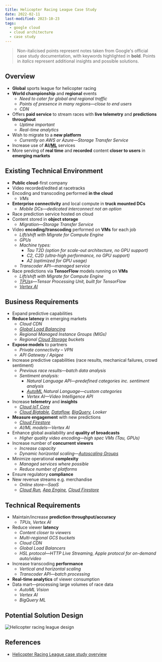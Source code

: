 ```yaml
---
title: Helicopter Racing League Case Study
date: 2022-02-11
last-modified: 2023-10-23
tags:
  - google cloud
  - cloud architecture
  - case study
---
```


> Non-italicised points represent notes taken from Google's official case study documentation, with keywords highlighted in **bold**.
> Points in *italics* represent additional insights and possible solutions.

## Overview

- **Global** sports league for helicopter racing
- **World championship** and **regional** events
	- *Need to cater for global and regional traffic*
	- *Points of presence in many regions—close to end users*
	- *CDN*
- Offers **paid service** to stream races with **live telemetry** and **predictions throughout**
	- *Uptime important*
	- *Real-time analytics*
- Wish to migrate to a **new platform**
	- *Currently on AWS or Azure—Storage Transfer Service*
- Increase use of **AI/[ML](notes/Machine%20Learning.md)** services
- More serving of **real time** and **recorded** content **closer to users** in **emerging markets**

## Existing Technical Environment

- **Public cloud**-first company
- Video recorded/edited at racetracks
- Encoding and transcoding performed **in the cloud**
	- *VMs*
- **Enterprise connectivity** and local compute in **truck mounted DCs**
	- *Mobile DCs—dedicated interconnect not an option*
- Race prediction service hosted on cloud
- Content stored in **object storage**
	- *Migration—Storage Transfer Service*
- Video **encoding/transcoding** performed on **VMs** for each job
	- *Lift/shift with Migrate for Compute Engine*
	- *GPUs*
	- *Machine types:*
		- *Tau T2D (option for scale-out architecture, no GPU support)*
		- *C2, C2D (ultra-high performance, no GPU support)*
		- *A2 (optimized for GPU usage)*
	- *Transcoder API—managed service*
- Race predictions via **TensorFlow** models running on **VMs**
	- *Lift/shift with Migrate for Compute Engine*
	- *[TPUs](notes/Google%20Cloud%20TPUs.md)s—Tensor Processing Unit, built for TensorFlow*
	- *[Vertex AI](notes/moc/Vertex%20AI.md)*

## Business Requirements

- Expand predictive capabilities
- **Reduce latency** in emerging markets
	- *Cloud CDN*
	- *[Global Load Balancing](notes/Google%20Cloud%20Load%20Balancing.md)*
	- *Regional Managed Instance Groups (MIGs)*
	- *Regional [Cloud Storage](notes/Cloud%20Storage.md) buckets*
- **Expose models** to partners
	- *Private connectivity – VPN*
	- *API Gateway / Apigee*
- Increase predictive capabilities (race results, mechanical failures, crowd sentiment)
	- *Previous race results—batch data analysis*
	- *Sentiment analysis:*
		- *Natural Language API—predefined categories inc. sentiment analysis*
		- *[AutoML](notes/AutoML.md) Natural Language—custom categories*
		- *Vertex AI—Video Intelligence API*
- Increase **telemetry** and **insights**
	- *[Cloud IoT Core](notes/Cloud%20IoT%20Core.md)*
	- *[Cloud Bigtable](notes/Cloud%20Bigtable.md), [Dataflow](notes/Dataflow.md), [BigQuery](notes/BigQuery.md), Looker*
- **Measure engagement** with new predictions
	- *[Cloud Firestore](notes/Cloud%20Firestore.md)*
	- *AI/ML models—Vertex AI*
- Enhance global availability and **quality of broadcasts**
	- *Higher quality video encoding—high spec VMs (Tau, GPUs)*
- Increase number of **concurrent viewers**
	- *Increase capacity*
	- *Dynamic horizontal scaling—[Autoscaling Groups](notes/Google%20Cloud%20Compute%20Autoscaling.md)*
- Minimize operational **complexity**
	- *Managed services where possible*
	- *Reduce number of platforms*
- Ensure regulatory **compliance**
- New revenue streams e.g. merchandise
	- *Online store—SaaS*
	- *[Cloud Run](notes/Cloud%20Run.md), [App Engine](notes/App%20Engine.md), [Cloud Firestore](notes/Cloud%20Firestore.md)*

## Technical Requirements

- Maintain/increase **prediction throughput/accuracy**
	- *TPUs, Vertex AI*
- Reduce viewer **latency**
	- *Content closer to viewers*
	- *Multi-regional GCS buckets*
	- *Cloud CDN*
	- *Global Load Balancers*
	- *HSL protocol—HTTP Live Streaming, Apple protocol for on-demand auto/video*
- Increase transcoding **performance**
	- *Vertical and horizontal scaling*
	- *Transcoder API—batch processing*
- **Real-time analytics** of viewer consumption
- Data mart—processing large volumes of race data
	- *AutoML Vision*
	- *Vertex AI*
	- *BigQuery ML*

## Potential Solution Design

 ![Helicopter racing league design](files/helicopter_racing_league_design.svg)

## References

- [Helicopter Racing League case study overview](https://services.google.com/fh/files/blogs/master_case_study_helicopter_racing_league.pdf)
